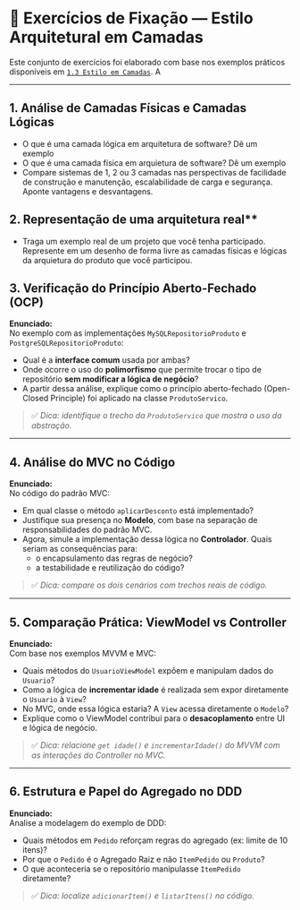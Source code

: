 # 🧪 Exercícios de Fixação — Estilo Arquitetural em Camadas

Este conjunto de exercícios foi elaborado com base nos exemplos práticos disponíveis em [`1.3 Estilo em Camadas`](https://github.com/marco-mendes/arquitetura-software/blob/main/1.3%20Estilo%20em%20Camadas.md). A

---

## 1. Análise de Camadas Físicas e Camadas Lógicas

- O que é uma camada lógica em arquitetura de software? Dê um exemplo
- O que é uma camada física em arquietura de software? Dê um exemplo
- Compare sistemas de 1, 2 ou 3 camadas nas perspectivas de facilidade de construção e manutenção, escalabilidade de carga e segurança. Aponte vantagens e desvantagens.


## 2. Representação de uma arquitetura real**

- Traga um exemplo real de um projeto que você tenha participado. Represente em um desenho de forma livre as camadas físicas e lógicas da arquietura do produto que você participou.

## 3. Verificação do Princípio Aberto-Fechado (OCP)

**Enunciado:**  
No exemplo com as implementações `MySQLRepositorioProduto` e `PostgreSQLRepositorioProduto`:

- Qual é a **interface comum** usada por ambas?
- Onde ocorre o uso do **polimorfismo** que permite trocar o tipo de repositório **sem modificar a lógica de negócio**?
- A partir dessa análise, explique como o princípio aberto-fechado (Open-Closed Principle) foi aplicado na classe `ProdutoServico`.

> ✅ *Dica: identifique o trecho da `ProdutoServico` que mostra o uso da abstração.*

---

## 4. Análise do MVC no Código

**Enunciado:**  
No código do padrão MVC:

- Em qual classe o método `aplicarDesconto` está implementado?
- Justifique sua presença no **Modelo**, com base na separação de responsabilidades do padrão MVC.
- Agora, simule a implementação dessa lógica no **Controlador**. Quais seriam as consequências para:
  - o encapsulamento das regras de negócio?
  - a testabilidade e reutilização do código?

> ✅ *Dica: compare os dois cenários com trechos reais de código.*

---

## 5. Comparação Prática: ViewModel vs Controller

**Enunciado:**  
Com base nos exemplos MVVM e MVC:

- Quais métodos do `UsuarioViewModel` expõem e manipulam dados do `Usuario`?
- Como a lógica de **incrementar idade** é realizada sem expor diretamente o `Usuario` à `View`?
- No MVC, onde essa lógica estaria? A `View` acessa diretamente o `Modelo`?
- Explique como o ViewModel contribui para o **desacoplamento** entre UI e lógica de negócio.

> ✅ *Dica: relacione `get idade()` e `incrementarIdade()` do MVVM com as interações do Controller no MVC.*

---

## 6. Estrutura e Papel do Agregado no DDD

**Enunciado:**  
Analise a modelagem do exemplo de DDD:

- Quais métodos em `Pedido` reforçam regras do agregado (ex: limite de 10 itens)?
- Por que o `Pedido` é o Agregado Raiz e não `ItemPedido` ou `Produto`?
- O que aconteceria se o repositório manipulasse `ItemPedido` diretamente?

> ✅ *Dica: localize `adicionarItem()` e `listarItens()` no código.*

